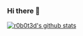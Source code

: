 ### Hi there 👋

[![r0b0t3d's github stats](https://github-readme-stats.vercel.app/api?username=r0b0t3d&count_private=true&show_icons=true)](https://github.com/anuraghazra/github-readme-stats)
